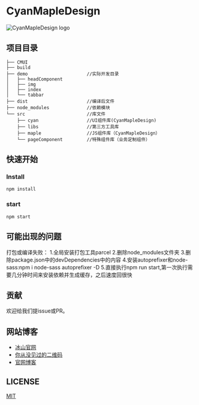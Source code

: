 # CyanMapleDesign

![CyanMapleDesign logo](http://xuqiang.cc/wp-content/uploads/2018/03/cmlogo.png)

## 项目目录
```
├── CMUI                     
├── build
├── demo                      //实际开发目录
│   ├── headComponent
│   ├── img
│   ├── index
│   └── tabbar
├── dist                      //编译后文件
├── node_modules              //依赖模块
└── src                       //库文件
    ├── cyan                  //UI组件库(CyanMapleDesign)
    ├── libs                  //第三方工具库
    ├── maple                 //JS组件库（CyanMapleDesign）
    └── pageComponent         //特殊组件库（业务定制组件）
```
        
## 快速开始
### Install
```console
npm install 
```
### start
```console
npm start 
```
## 可能出现的问题
打包或编译失败：
1.全局安装打包工具parcel
2.删除node_modules文件夹
3.删除package.json中的devDependencies中的内容
4.安装autoprefixer和node-sass:npm i node-sass autoprefixer -D
5.直接执行npm run start,第一次执行需要几分钟时间来安装依赖并生成缓存，之后速度回很快
## 贡献
欢迎给我们提issue或PR。

## 网站博客
- [冰山官网](http://www.bingshangroup.com)
- [你从没见过的二维码](http://www.bingshangroup.com/#/qc)
- [官网博客](http://www.bingshangroup.com/blog)
## LICENSE
[MIT](LICENSE)